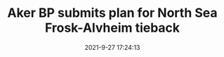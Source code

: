 ---
"title": "Aker BP submits plan for North Sea Frosk-Alvheim tieback"
"date": "2021-9-27 17:24:13"
"feed_name": "OFFSHOREMAG"
"feed_website": "https://www.offshore-mag.com/"
"feed_rss": "https://www.offshore-mag.com/__rss/website-scheduled-content.xml?input=%7B%22sectionAlias%22%3A%22home%22%7D"
"link": "https://www.offshore-mag.com/field-development/article/14211078/aker-bp-submits-plan-for-north-sea-froskalvheim-subsea-tieback"
"source": "None"
"file": "_posts/2021-1-1-8714b4a642b0e3532a4e38384137dfa05f300410.md"
"accident": "0"
"drilling": "0"
"dead": "0"
"injured": "0"
"arrested": "0"
"where": "unknown site"
"place": "unknown place"
---